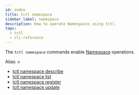 ```yaml
---
id: index
title: tctl namespace
sidebar_label: namespace
description: How to operate Namespaces using tctl.
tags:
  - tctl
  - cli-reference
---
```


The `tctl namespace` commands enable [Namespace](/concepts/what-is-a-namespace) operations.

Alias: `n`

- [tctl namespace describe](/tctl-v1/namespace/describe)
- [tctl namespace list](/tctl-v1/namespace/list)
- [tctl namespace register](/tctl-v1/namespace/register)
- [tctl namespace update](/tctl-v1/namespace/update)
